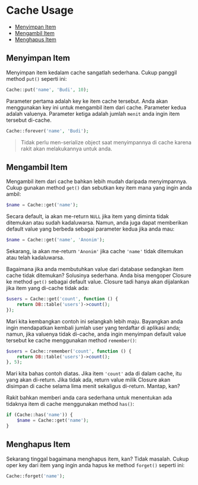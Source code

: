 # Cache Usage

<!-- MarkdownTOC autolink="true" autoanchor="true" levels="2,3" bracket="round" lowercase="only_ascii" -->

- [Menyimpan Item](#menyimpan-item)
- [Mengambil Item](#mengambil-item)
- [Menghapus Item](#menghapus-item)

<!-- /MarkdownTOC -->


<a id="menyimpan-item"></a>
## Menyimpan Item

Menyimpan item kedalam cache sangatlah sederhana. Cukup panggil method `put()` seperti ini:

```php
Cache::put('name', 'Budi', 10);
```

Parameter pertama adalah key ke item cache tersebut. Anda akan menggunakan key ini untuk mengambil item dari cache. Parameter kedua adalah valuenya. Parameter ketiga adalah jumlah `menit` anda ingin item tersebut di-cache.

```php
Cache::forever('name', 'Budi');
```

>  Tidak perlu men-serialize object saat menyimpannya di cache karena rakit akan melakukannya untuk anda.


<a id="mengambil-item"></a>
## Mengambil Item

Mengambil item dari cache bahkan lebih mudah daripada menyimpannya. Cukup gunakan method `get()` dan sebutkan key item mana yang ingin anda ambil:

```php
$name = Cache::get('name');
```

Secara default, ia akan me-return `NULL` jika item yang diminta tidak ditemukan atau sudah kadaluwarsa. Namun, anda juga dapat memberikan default value yang berbeda sebagai parameter kedua jika anda mau:

```php
$name = Cache::get('name', 'Anonim');
```

Sekarang, ia akan me-return `'Anonim'` jika cache `'name'` tidak ditemukan atau telah kadaluwarsa.

Bagaimana jika anda membutuhkan value dari database sedangkan item cache tidak ditemukan? Solusinya sederhana. Anda bisa mengoper Closure ke method `get()` sebagai default value. Closure tadi hanya akan dijalankan jika item yang di-cache tidak ada:

```php
$users = Cache::get('count', function () {
	return DB::table('users')->count();
});
```

Mari kita kembangkan contoh ini selangkah lebih maju. Bayangkan anda ingin mendapatkan kembali jumlah user yang terdaftar di aplikasi anda; namun, jika valuenya tidak di-cache, anda ingin menyimpan default value tersebut ke cache menggunakan method `remember()`:

```php
$users = Cache::remember('count', function () {
	return DB::table('users')->count();
}, 5);
```

Mari kita bahas contoh diatas. Jika item `'count'` ada di dalam cache, itu yang akan di-return. Jika tidak ada, return value milik Closure akan disimpan di cache selama lima menit sekaligus di-return. Mantap, kan?

Rakit bahkan memberi anda cara sederhana untuk menentukan ada tidaknya item di cache menggunakan method `has()`:

```php
if (Cache::has('name')) {
	$name = Cache::get('name');
}
```


<a id="menghapus-item"></a>
## Menghapus Item

Sekarang tinggal bagaimana menghapus item, kan? Tidak masalah. Cukup oper key dari item yang ingin anda hapus ke method `forget()` seperti ini:

```php
Cache::forget('name');
```
